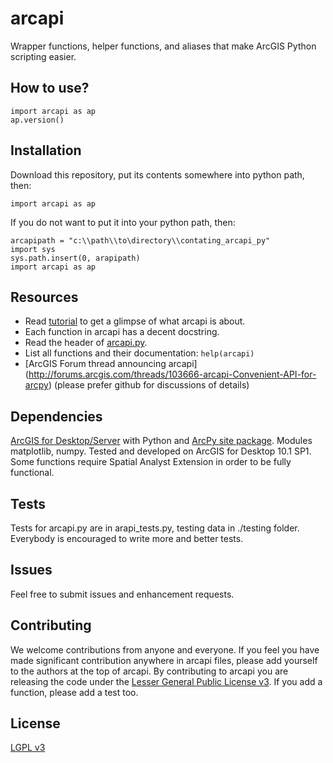 arcapi
======
Wrapper functions, helper functions, and aliases that make ArcGIS Python scripting easier.

How to use?
-----------

    import arcapi as ap
    ap.version()


Installation
------------
Download this repository, put its contents somewhere into python path, then:

    import arcapi as ap

If you do not want to put it into your python path, then:

    arcapipath = "c:\\path\\to\directory\\contating_arcapi_py"
    import sys
    sys.path.insert(0, arapipath)
    import arcapi as ap

Resources
---------
- Read [tutorial](https://github.com/NERC-CEH/arcapi/blob/master/arcapi_tutorial.py) to get a glimpse of what arcapi is about.
- Each function in arcapi has a decent docstring.
- Read the header of [arcapi.py](https://github.com/NERC-CEH/arcapi/blob/master/arcapi.py).
- List all functions and their documentation: `help(arcapi)`
- [ArcGIS Forum thread announcing arcapi] (http://forums.arcgis.com/threads/103666-arcapi-Convenient-API-for-arcpy) (please prefer github for discussions of details)

Dependencies
------------
[ArcGIS for Desktop/Server](http://www.esri.com/software/arcgis/arcgis-for-desktop)
with Python and [ArcPy site package](http://resources.arcgis.com/en/help/main/10.1/index.html#/What_is_ArcPy/000v000000v7000000/).
Modules matplotlib, numpy.
Tested and developed on ArcGIS for Desktop 10.1 SP1.
Some functions require Spatial Analyst Extension in order to be fully functional.


Tests
-----
Tests for arcapi.py are in arapi_tests.py, testing data in ./testing folder.
Everybody is encouraged to write more and better tests.


Issues
------
Feel free to submit issues and enhancement requests.


Contributing
------------
We welcome contributions from anyone and everyone.
If you feel you have made significant contribution anywhere in arcapi files,
please add yourself to the authors at the top of arcapi.
By contributing to arcapi you are releasing the code under the [Lesser General Public License v3](http://choosealicense.com/licenses/lgpl-v3/).
If you add a function, please add a test too.


License
-------
[LGPL v3](https://github.com/NERC-CEH/arcapi/blob/master/LICENSE)
